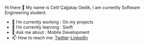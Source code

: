  Hi there 👋 My name is Celil Çağatay Gedik, I am currently Software Engineering student.

- 🔭 I’m currently working : On my projects
- 🌱 I’m currently learning : Swift
- 💬 Ask me about : Mobile Development
- 📫 How to reach me: [Twitter](Twitter-cagataygedkk)-[LinkedIn](https://www.linkedin.com/in/celilcagataygedik/)



